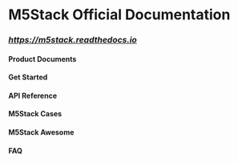 # M5Stack Official Documentation

### *https://m5stack.readthedocs.io*

#### Product Documents
#### Get Started
#### API Reference
#### M5Stack Cases
#### M5Stack Awesome
#### FAQ


